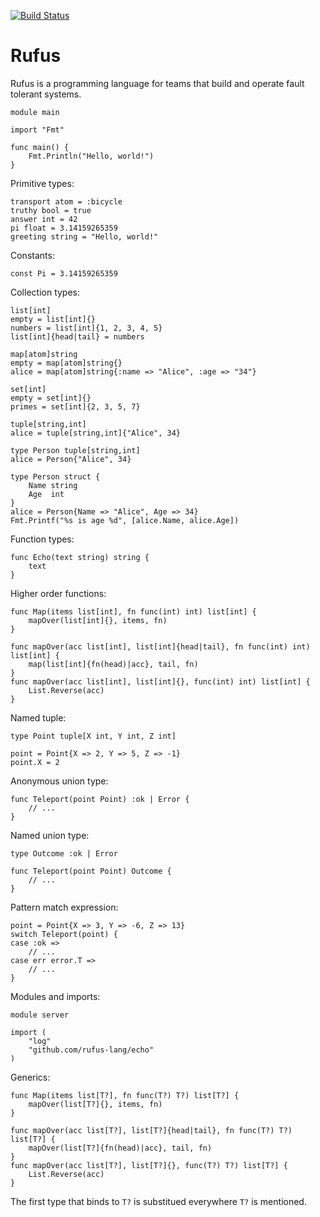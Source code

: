 [![Build Status](https://travis-ci.com/rufus-lang/rufus.svg?branch=master)](https://travis-ci.com/rufus-lang/rufus)
# Rufus

Rufus is a programming language for teams that build and operate fault tolerant
systems.

```rufus
module main

import "Fmt"

func main() {
    Fmt.Println("Hello, world!")
}
```

Primitive types:

```rufus
transport atom = :bicycle
truthy bool = true
answer int = 42
pi float = 3.14159265359
greeting string = "Hello, world!"
```

Constants:

```rufus
const Pi = 3.14159265359
```

Collection types:

```rufus
list[int]
empty = list[int]{}
numbers = list[int]{1, 2, 3, 4, 5}
list[int]{head|tail} = numbers

map[atom]string
empty = map[atom]string{}
alice = map[atom]string{:name => "Alice", :age => "34"}

set[int]
empty = set[int]{}
primes = set[int]{2, 3, 5, 7}

tuple[string,int]
alice = tuple[string,int]{"Alice", 34}

type Person tuple[string,int]
alice = Person{"Alice", 34}

type Person struct {
    Name string
    Age  int
}
alice = Person{Name => "Alice", Age => 34}
Fmt.Printf("%s is age %d", [alice.Name, alice.Age])
```

Function types:

```rufus
func Echo(text string) string {
    text
}
```

Higher order functions:

```rufus
func Map(items list[int], fn func(int) int) list[int] {
    mapOver(list[int]{}, items, fn)
}

func mapOver(acc list[int], list[int]{head|tail}, fn func(int) int) list[int] {
    map(list[int]{fn(head)|acc}, tail, fn)
}
func mapOver(acc list[int], list[int]{}, func(int) int) list[int] {
    List.Reverse(acc)
}
```

Named tuple:

```rufus
type Point tuple[X int, Y int, Z int]

point = Point{X => 2, Y => 5, Z => -1}
point.X = 2
```

Anonymous union type:

```rufus
func Teleport(point Point) :ok | Error {
    // ...
}
```

Named union type:

```rufus
type Outcome :ok | Error

func Teleport(point Point) Outcome {
    // ...
}
```

Pattern match expression:

```rufus
point = Point{X => 3, Y => -6, Z => 13}
switch Teleport(point) {
case :ok =>
    // ...
case err error.T =>
    // ...
}
```

Modules and imports:

```rufus
module server

import (
    "log"
    "github.com/rufus-lang/echo"
)
```

Generics:

```rufus
func Map(items list[T?], fn func(T?) T?) list[T?] {
    mapOver(list[T?]{}, items, fn)
}

func mapOver(acc list[T?], list[T?]{head|tail}, fn func(T?) T?) list[T?] {
    mapOver(list[T?]{fn(head)|acc}, tail, fn)
}
func mapOver(acc list[T?], list[T?]{}, func(T?) T?) list[T?] {
    List.Reverse(acc)
}
```

The first type that binds to `T?` is substitued everywhere `T?` is mentioned.
